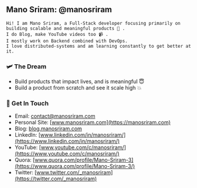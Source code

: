 ## Mano Sriram: @manosriram
```
Hi! I am Mano Sriram, a Full-Stack developer focusing primarily on building scalable and meaningful products 📖 .
I do Blog, make YouTube videos too 📹 .
I mostly work on Backend combined with DevOps.
I love distributed-systems and am learning constantly to get better at it.
```

### 🛩 The Dream

-   Build products that impact lives, and is meaningful 😇
-   Build a product from scratch and see it scale high 💥

### 📱 Get In Touch

-   Email: contact@manosriram.com
-   Personal Site: [www.manosriram.com](https://manosriram.com)
-   Blog: [blog.manosriram.com](https://blog.manosriram.com)
-   LinkedIn: [www.linkedin.com/in/manosriram/](https://www.linkedin.com/in/manosriram/)
-   YouTube: [www.youtube.com/c/manosriram/](https://www.youtube.com/c/manosriram/)
-   Quora: [www.quora.com/profile/Mano-Sriram-3](https://www.quora.com/profile/Mano-Sriram-3/)
-   Twitter: [www.twitter.com/_manosriram](https://twitter.com/_manosriram)
